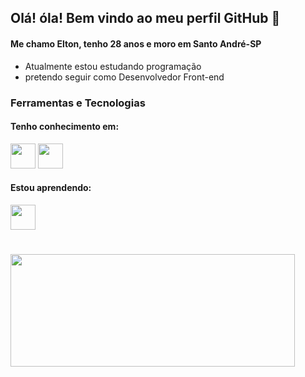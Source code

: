 ## Olá! óla! Bem vindo ao meu perfil GitHub 👋
#### Me chamo Elton, tenho 28 anos e moro em Santo André-SP

- Atualmente estou estudando programação
- pretendo seguir como Desenvolvedor Front-end

### Ferramentas e Tecnologias

#### Tenho conhecimento em:
<img src="https://cdn.jsdelivr.net/gh/devicons/devicon/icons/html5/html5-plain-wordmark.svg" width="40" heigth="40"/> <img src="https://cdn.jsdelivr.net/gh/devicons/devicon/icons/css3/css3-plain-wordmark.svg" width="40" heigth="40"/>

#### Estou aprendendo:
<img src="https://cdn.jsdelivr.net/gh/devicons/devicon/icons/javascript/javascript-plain.svg" width="40" heigth="40"/>

#

<div>
<a href="https://github.com/EltonPrado">
<img height="180em" src="https://github-readme-stats.vercel.app/api?username=EltonPrado&show_icons=true&theme=tokyonight&include_all_commits=true&count_private=true&bg_color=fff9e5&title_color=164a4a
/>
<img height="180em" width="455em" src="https://github-readme-stats.vercel.app/api/top-langs/?username=EltonPrado&layout=compact&langs_count=7&theme=tokyonight"/>
</div>
